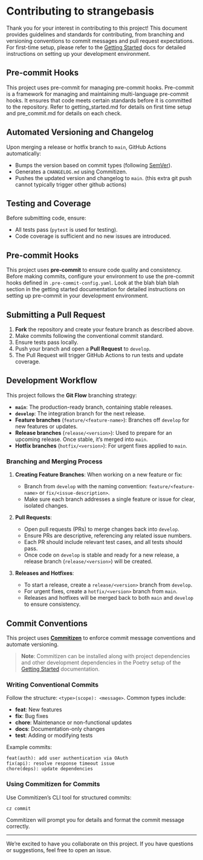 # Contributing to strangebasis

Thank you for your interest in contributing to this project! This document provides guidelines and standards for contributing, from branching and versioning conventions to commit messages and pull request expectations.
For first-time setup, please refer to the [Getting Started](getting_started.md) docs for detailed instructions on setting up your development environment.

## Pre-commit Hooks

This project uses pre-commit for managing pre-commit hooks.
Pre-commit is a framework for managing and maintaining multi-language pre-commit hooks.
It ensures that code meets certain standards before it is committed to the repository.
Refer to getting_started.md for details on first time setup and pre_commit.md for details on each check.

## Automated Versioning and Changelog

Upon merging a release or hotfix branch to `main`, GitHub Actions automatically:

- Bumps the version based on commit types (following [SemVer](https://semver.org/)).
- Generates a `CHANGELOG.md` using Commitizen.
- Pushes the updated version and changelog to `main`. (this extra git push cannot typically trigger other github actions)

## Testing and Coverage

Before submitting code, ensure:

- All tests pass (`pytest` is used for testing).
- Code coverage is sufficient and no new issues are introduced.

## Pre-commit Hooks

This project uses **pre-commit** to ensure code quality and consistency. Before making commits, configure your environment to use the pre-commit hooks defined in `.pre-commit-config.yaml`.
Look at the blah blah blah section in the getting started documentation for detailed instructions on setting up pre-commit in your development environment.

## Submitting a Pull Request

1. **Fork** the repository and create your feature branch as described above.
2. Make commits following the conventional commit standard.
3. Ensure tests pass locally.
4. Push your branch and open a **Pull Request** to `develop`.
5. The Pull Request will trigger GitHub Actions to run tests and update coverage.

## Development Workflow

This project follows the **Git Flow** branching strategy:

- **`main`**: The production-ready branch, containing stable releases.
- **`develop`**: The integration branch for the next release.
- **Feature branches** (`feature/<feature-name>`): Branches off `develop` for new features or updates.
- **Release branches** (`release/<version>`): Used to prepare for an upcoming release. Once stable, it’s merged into `main`.
- **Hotfix branches** (`hotfix/<version>`): For urgent fixes applied to `main`.

### Branching and Merging Process

1. **Creating Feature Branches**: When working on a new feature or fix:

   - Branch from `develop` with the naming convention: `feature/<feature-name>` or `fix/<issue-description>`.
   - Make sure each branch addresses a single feature or issue for clear, isolated changes.

2. **Pull Requests**:

   - Open pull requests (PRs) to merge changes back into `develop`.
   - Ensure PRs are descriptive, referencing any related issue numbers.
   - Each PR should include relevant test cases, and all tests should pass.
   - Once code on `develop` is stable and ready for a new release, a release branch (`release/<version>`) will be created.

3. **Releases and Hotfixes**:
   - To start a release, create a `release/<version>` branch from `develop`.
   - For urgent fixes, create a `hotfix/<version>` branch from `main`.
   - Releases and hotfixes will be merged back to both `main` and `develop` to ensure consistency.

## Commit Conventions

This project uses **[Commitizen](https://github.com/commitizen-tools/commitizen)** to enforce commit message conventions and automate versioning.

> **Note**: Commitizen can be installed along with project dependencies and other development dependencies in the Poetry setup of the [Getting Started](getting_started.md) documentation.

### Writing Conventional Commits

Follow the structure: `<type>(scope): <message>`. Common types include:

- **feat**: New features
- **fix**: Bug fixes
- **chore**: Maintenance or non-functional updates
- **docs**: Documentation-only changes
- **test**: Adding or modifying tests

Example commits:

```plaintext
feat(auth): add user authentication via OAuth
fix(api): resolve response timeout issue
chore(deps): update dependencies
```

### Using Commitizen for Commits

Use Commitizen’s CLI tool for structured commits:

```bash
cz commit
```

Commitizen will prompt you for details and format the commit message correctly.

---

We’re excited to have you collaborate on this project. If you have questions or suggestions, feel free to open an issue.

